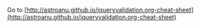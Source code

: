 Go to [http://astroanu.github.io/jqueryvalidation.org-cheat-sheet](http://astroanu.github.io/jqueryvalidation.org-cheat-sheet)